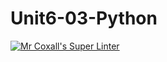 # Unit6-03-Python
[![Mr Coxall's Super Linter](https://github.com/ICS3U-C-Programming-ZakG/Unit6-03-Python/workflows/Mr%20Coxall's%20Super%20Linter/badge.svg)](https://github.com/ICS3U-C-Programming-ZakG/Unit6-03-Python/actions/)
